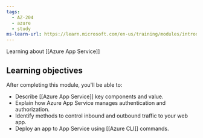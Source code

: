 ```yaml
---
tags:
  - AZ-204
  - azure
  - study
ms-learn-url: https://learn.microsoft.com/en-us/training/modules/introduction-to-azure-app-service/
---
```

Learning about [[Azure App Service]]
## Learning objectives

After completing this module, you'll be able to:

- Describe [[Azure App Service]] key components and value.
- Explain how Azure App Service manages authentication and authorization.
- Identify methods to control inbound and outbound traffic to your web app.
- Deploy an app to App Service using [[Azure CLI]] commands.

